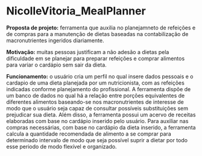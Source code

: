 # NicolleVitoria_MealPlanner
**Proposta de projeto:** ferramenta que auxilia no planejamneto de refeições e de compras para a manutenção de dietas baseadas na contabilização de macronutrientes ingeridos diariamente. 

**Motivação:** muitas pessoas justificam a não adesão a dietas pela dificuldade em se planejar para preparar refeições e comprar alimentos para variar o cardápio sem sair da dieta.

**Funcionamento:** o usuário cria um perfil no qual insere dados pessoais e o cardapio de uma dieta planejada por um nutricionista, com as refeições indicadas conforme planejamento do profissional. A ferramenta dispõe de um banco de dados no qual há a relação entre porções equivalentes de diferentes alimentos baseando-se nos macronutrientes de interesse de modo que o usuário seja capaz de consultar possíveis substituições sem prejudicar sua dieta. Além disso, a ferramenta possui um acervo de receitas elaboradas com base no cardápio inserido pelo usuário. Para auxiliar nas compras necessárias, com base no cardápio da dieta inserido, a ferramenta calcula a quantidade recomendada de alimento a se comprar para determinado intervalo de modo que seja possível suprir a dietar por todo esse periodo de modo flexível e organizado.
